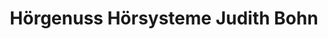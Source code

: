 ---
title: "Hörgenuss Hörsysteme Judith Bohn"
url: /schwentinental/hoergenuss-hoersysteme-judith-bohn/
shop: Hörgeräte
---